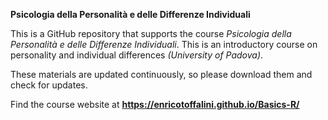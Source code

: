 **Psicologia della Personalità e delle Differenze Individuali**

This is a GitHub repository that supports the course *Psicologia della Personalità e delle Differenze Individuali*. This is an introductory course on personality and individual differences *(University of Padova)*.

These materials are updated continuously, so please download them and check for updates.

Find the course website at **<a href="https://enricotoffalini.github.io/Basics-R/" target="_blank">https://enricotoffalini.github.io/Basics-R/</a>**

